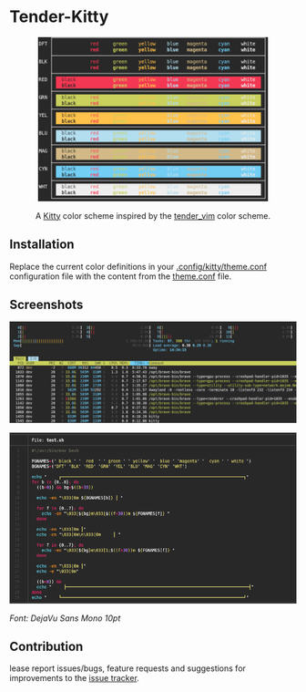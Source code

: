 # Tender-Kitty

<p align='center'><img src='screenshots/color.png' width=80%></p>

<p align='center'>A <a href='https://github.com/kovidgoyal/kitty'>Kitty</a> color scheme inspired by the <a href='https://github.com/jacoborus/tender.vim'>tender_vim</a> color scheme.</p>

## Installation

Replace the current color definitions in your [.config/kitty/theme.conf](https://github.com/dexpota/kitty-themes) configuration file with the content from the [theme.conf](./theme.conf) file.

## Screenshots

![htop](screenshots/htop.png)

![bat](screenshots/bat.png)

*Font: DejaVu Sans Mono 10pt*

## Contribution

<LeftMouse>lease report issues/bugs, feature requests and suggestions for improvements to the [issue tracker](https://github.com/compeng0001/tender-kitty/issues).
